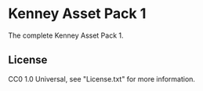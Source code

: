 # Kenney Asset Pack 1

The complete Kenney Asset Pack 1.

## License

CC0 1.0 Universal, see "License.txt" for more information.
